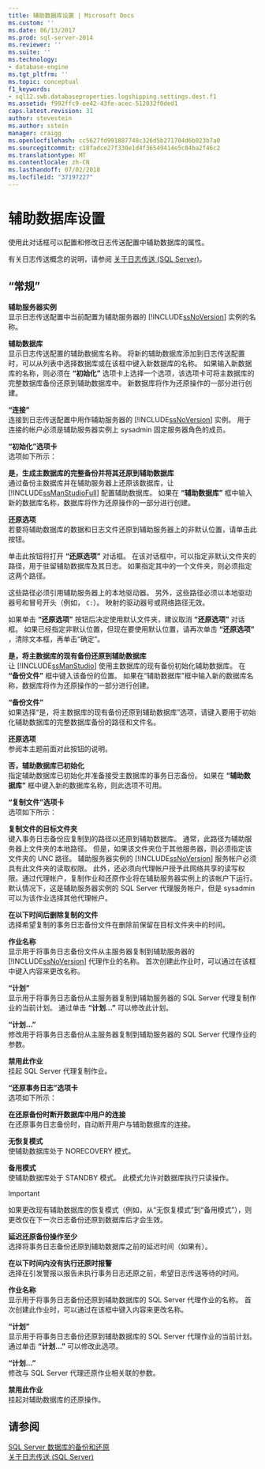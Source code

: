 ```yaml
---
title: 辅助数据库设置 | Microsoft Docs
ms.custom: ''
ms.date: 06/13/2017
ms.prod: sql-server-2014
ms.reviewer: ''
ms.suite: ''
ms.technology:
- database-engine
ms.tgt_pltfrm: ''
ms.topic: conceptual
f1_keywords:
- sql12.swb.databaseproperties.logshipping.settings.dest.f1
ms.assetid: f992ffc9-ee42-43fe-acec-512032f0ded1
caps.latest.revision: 31
author: stevestein
ms.author: sstein
manager: craigg
ms.openlocfilehash: cc5627fd991887748c326d5b271704d6b023b7a0
ms.sourcegitcommit: c18fadce27f330e1d4f36549414e5c84ba2f46c2
ms.translationtype: MT
ms.contentlocale: zh-CN
ms.lasthandoff: 07/02/2018
ms.locfileid: "37197227"
---
```

# <a name="secondary-database-settings"></a>辅助数据库设置
  使用此对话框可以配置和修改日志传送配置中辅助数据库的属性。  
  
 有关日志传送概念的说明，请参阅 [关于日志传送 (SQL Server)](../../database-engine/log-shipping/about-log-shipping-sql-server.md)。  
  
## <a name="options"></a>“常规”  
 **辅助服务器实例**  
 显示日志传送配置中当前配置为辅助服务器的 [!INCLUDE[ssNoVersion](../../includes/ssnoversion-md.md)] 实例的名称。  
  
 **辅助数据库**  
 显示日志传送配置的辅助数据库名称。 将新的辅助数据库添加到日志传送配置时，可以从列表中选择数据库或在该框中键入新数据库的名称。 如果输入新数据库的名称，则必须在 **“初始化”** 选项卡上选择一个选项，该选项卡可将主数据库的完整数据库备份还原到辅助数据库中。 新数据库将作为还原操作的一部分进行创建。  
  
 **“连接”**  
 连接到日志传送配置中用作辅助服务器的 [!INCLUDE[ssNoVersion](../../includes/ssnoversion-md.md)] 实例。 用于连接的帐户必须是辅助服务器实例上 sysadmin 固定服务器角色的成员。  
  
 **“初始化”选项卡**  
 选项如下所示：  
  
 **是，生成主数据库的完整备份并将其还原到辅助数据库**  
 通过备份主数据库并在辅助服务器上还原该数据库，让 [!INCLUDE[ssManStudioFull](../../includes/ssmanstudiofull-md.md)] 配置辅助数据库。 如果在 **“辅助数据库”** 框中输入新的数据库名称，数据库将作为还原操作的一部分进行创建。  
  
 **还原选项**  
 若要将辅助数据库的数据和日志文件还原到辅助服务器上的非默认位置，请单击此按钮。  
  
 单击此按钮将打开 **“还原选项”** 对话框。 在该对话框中，可以指定非默认文件夹的路径，用于驻留辅助数据库及其日志。 如果指定其中的一个文件夹，则必须指定这两个路径。  
  
 这些路径必须引用辅助服务器上的本地驱动器。 另外，这些路径必须以本地驱动器号和冒号开头（例如， `C:`）。 映射的驱动器号或网络路径无效。  
  
 如果单击 **“还原选项”** 按钮后决定使用默认文件夹，建议取消 **“还原选项”** 对话框。 如果已经指定非默认位置，但现在要使用默认位置，请再次单击 **“还原选项”** ，清除文本框，再单击“确定”。  
  
 **是，将主数据库的现有备份还原到辅助数据库**  
 让 [!INCLUDE[ssManStudio](../../includes/ssmanstudio-md.md)] 使用主数据库的现有备份初始化辅助数据库。 在 **“备份文件”** 框中键入该备份的位置。 如果在“辅助数据库”框中输入新的数据库名称，数据库将作为还原操作的一部分进行创建。  
  
 **“备份文件”**  
 如果选择“是，将主数据库的现有备份还原到辅助数据库”选项，请键入要用于初始化辅助数据库的完整数据库备份的路径和文件名。  
  
 **还原选项**  
 参阅本主题前面对此按钮的说明。  
  
 **否，辅助数据库已初始化**  
 指定辅助数据库已初始化并准备接受主数据库的事务日志备份。 如果在 **“辅助数据库”** 框中键入新的数据库名称，则此选项不可用。  
  
 **“复制文件”选项卡**  
 选项如下所示：  
  
 **复制文件的目标文件夹**  
 键入事务日志备份应复制到的路径以还原到辅助数据库。 通常，此路径为辅助服务器上文件夹的本地路径。 但是，如果该文件夹位于其他服务器，则必须指定该文件夹的 UNC 路径。 辅助服务器实例的 [!INCLUDE[ssNoVersion](../../includes/ssnoversion-md.md)] 服务帐户必须具有此文件夹的读取权限。 此外，还必须向代理帐户授予此网络共享的读写权限。通过代理帐户，复制作业和还原作业将在辅助服务器实例上的该帐户下运行。 默认情况下，这是辅助服务器实例的 SQL Server 代理服务帐户，但是 sysadmin 可以为该作业选择其他代理帐户。  
  
 **在以下时间后删除复制的文件**  
 选择希望复制的事务日志备份文件在删除前保留在目标文件夹中的时间。  
  
 **作业名称**  
 显示用于将事务日志备份文件从主服务器复制到辅助服务器的 [!INCLUDE[ssNoVersion](../../includes/ssnoversion-md.md)] 代理作业的名称。 首次创建此作业时，可以通过在该框中键入内容来更改名称。  
  
 **“计划”**  
 显示用于将事务日志备份从主服务器复制到辅助服务器的 SQL Server 代理复制作业的当前计划。 通过单击 **“计划...”** 可以修改此计划。  
  
 **“计划...”**  
 修改用于将事务日志备份从主服务器复制到辅助服务器的 SQL Server 代理作业的参数。  
  
 **禁用此作业**  
 挂起 SQL Server 代理复制作业。  
  
 **“还原事务日志”选项卡**  
 选项如下所示：  
  
 **在还原备份时断开数据库中用户的连接**  
 在还原事务日志备份时，自动断开用户与辅助数据库的连接。  
  
 **无恢复模式**  
 使辅助数据库处于 NORECOVERY 模式。  
  
 **备用模式**  
 使辅助数据库处于 STANDBY 模式。 此模式允许对数据库执行只读操作。  
  
> [!IMPORTANT]  
>  如果更改现有辅助数据库的恢复模式（例如，从“无恢复模式”到“备用模式”），则更改仅在下一次日志备份还原到数据库后才会生效。  
  
 **延迟还原备份操作至少**  
 选择将事务日志备份还原到辅助数据库之前的延迟时间（如果有）。  
  
 **在以下时间内没有执行还原时报警**  
 选择在引发警报以报告未执行事务日志还原之前，希望日志传送等待的时间。  
  
 **作业名称**  
 显示用于将事务日志备份还原到辅助数据库的 SQL Server 代理作业的名称。 首次创建此作业时，可以通过在该框中键入内容来更改名称。  
  
 **“计划”**  
 显示用于将事务日志备份还原到辅助数据库的 SQL Server 代理作业的当前计划。 通过单击 **“计划...”** 可以修改此选项。  
  
 **“计划...”**  
 修改与 SQL Server 代理还原作业相关联的参数。  
  
 **禁用此作业**  
 挂起对辅助数据库的还原操作。  
  
## <a name="see-also"></a>请参阅  
 [SQL Server 数据库的备份和还原](../backup-restore/back-up-and-restore-of-sql-server-databases.md)   
 [关于日志传送 (SQL Server)](../../database-engine/log-shipping/about-log-shipping-sql-server.md)  
  
  
